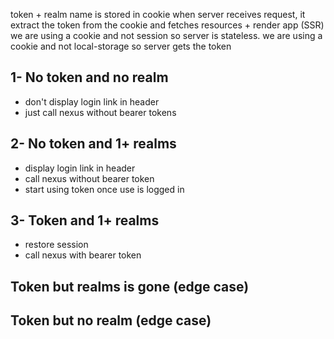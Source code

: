 token + realm name is stored in cookie
when server receives request, it extract the token from the cookie and fetches resources + render app (SSR)
we are using a cookie and not session so server is stateless.
we are using a cookie and not local-storage so server gets the token

## 1- No token and no realm

- don't display login link in header
- just call nexus without bearer tokens

## 2- No token and 1+ realms

- display login link in header
- call nexus without bearer token
- start using token once use is logged in

## 3- Token and 1+ realms

- restore session
- call nexus with bearer token

## Token but realms is gone (edge case)

## Token but no realm (edge case)

